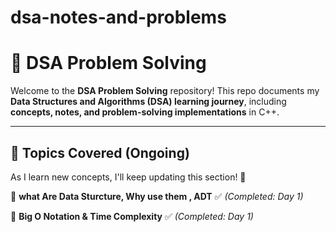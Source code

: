 # dsa-notes-and-problems
# 🚀 DSA Problem Solving  

Welcome to the **DSA Problem Solving** repository! This repo documents my **Data Structures and Algorithms (DSA) learning journey**, including **concepts, notes, and problem-solving implementations** in C++.  

---

## 📖 Topics Covered (Ongoing)  
As I learn new concepts, I'll keep updating this section! 🚀

🔹 **what Are Data Sturcture, Why use them , ADT** ✅ *(Completed: Day 1)*  

🔹 **Big O Notation & Time Complexity** ✅ *(Completed: Day 1)*  
